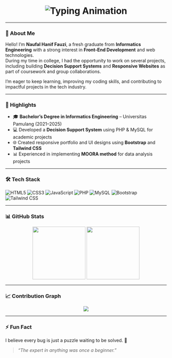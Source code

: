 <h1 align="center">
  <img src="https://readme-typing-svg.herokuapp.com?size=30&color=38BDAE&center=true&vCenter=true&width=600&lines=Hi+there!+👋;I'm+Naufal+Hanif+Fauzi;Full-Stack+Developer;Informatics+Engineering+Graduate;Tech+Enthusiast;Lifelong+Learner" alt="Typing Animation">
</h1>

---

### 🌟 About Me
Hello! I’m **Naufal Hanif Fauzi**, a fresh graduate from **Informatics Engineering** with a strong interest in **Front-End Development** and web technologies.  
During my time in college, I had the opportunity to work on several projects, including building **Decision Support Systems** and **Responsive Websites** as part of coursework and group collaborations.  

I’m eager to keep learning, improving my coding skills, and contributing to impactful projects in the tech industry.

---

### 🎯 Highlights
- 🎓 **Bachelor’s Degree in Informatics Engineering** – Universitas Pamulang (2021–2025)  
- 💻 Developed a **Decision Support System** using PHP & MySQL for academic projects  
- 🌐 Created responsive portfolio and UI designs using **Bootstrap** and **Tailwind CSS**  
- 📊 Experienced in implementing **MOORA method** for data analysis projects  

---

### 🛠 Tech Stack
![HTML5](https://img.shields.io/badge/HTML5-E34F26?style=for-the-badge&logo=html5&logoColor=white)
![CSS3](https://img.shields.io/badge/CSS3-1572B6?style=for-the-badge&logo=css3&logoColor=white)
![JavaScript](https://img.shields.io/badge/JavaScript-F7DF1E?style=for-the-badge&logo=javascript&logoColor=black)
![PHP](https://img.shields.io/badge/PHP-777BB4?style=for-the-badge&logo=php&logoColor=white)
![MySQL](https://img.shields.io/badge/MySQL-4479A1?style=for-the-badge&logo=mysql&logoColor=white)
![Bootstrap](https://img.shields.io/badge/Bootstrap-7952B3?style=for-the-badge&logo=bootstrap&logoColor=white)
![Tailwind CSS](https://img.shields.io/badge/TailwindCSS-38B2AC?style=for-the-badge&logo=tailwind-css&logoColor=white)

---

### 📊 GitHub Stats
<div align="center">
  <img src="https://github-readme-stats.vercel.app/api?username=NaufalHaniff&show_icons=true&theme=tokyonight&hide_border=true" height="165">
  <img src="https://github-readme-stats.vercel.app/api/top-langs/?username=NaufalHaniff&layout=compact&theme=tokyonight&hide_border=true" height="165">
</div>

---

### 📈 Contribution Graph
<div align="center">
  <img src="https://github-readme-activity-graph.vercel.app/graph?username=NaufalHaniff&theme=react-dark&hide_border=true&area=true" />
</div>

---

### ⚡ Fun Fact
I believe every bug is just a puzzle waiting to be solved. 🧩

> _“The expert in anything was once a beginner.”_
